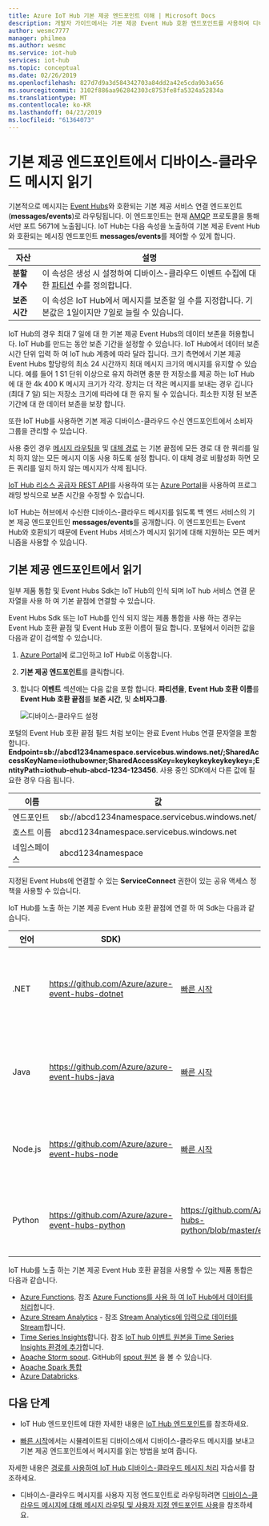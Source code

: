 ```yaml
---
title: Azure IoT Hub 기본 제공 엔드포인트 이해 | Microsoft Docs
description: 개발자 가이드에서는 기본 제공 Event Hub 호환 엔드포인트를 사용하여 디바이스-클라우드 메시지를 읽는 방법을 설명합니다.
author: wesmc7777
manager: philmea
ms.author: wesmc
ms.service: iot-hub
services: iot-hub
ms.topic: conceptual
ms.date: 02/26/2019
ms.openlocfilehash: 827d7d9a3d584342703a84dd2a42e5cda9b3a656
ms.sourcegitcommit: 3102f886aa962842303c8753fe8fa5324a52834a
ms.translationtype: MT
ms.contentlocale: ko-KR
ms.lasthandoff: 04/23/2019
ms.locfileid: "61364073"
---
```

# <a name="read-device-to-cloud-messages-from-the-built-in-endpoint"></a>기본 제공 엔드포인트에서 디바이스-클라우드 메시지 읽기

기본적으로 메시지는 [Event Hubs](https://azure.microsoft.com/documentation/services/event-hubs/)와 호환되는 기본 제공 서비스 연결 엔드포인트(**messages/events**)로 라우팅됩니다. 이 엔드포인트는 현재 [AMQP](https://www.amqp.org/) 프로토콜을 통해서만 포트 5671에 노출됩니다. IoT Hub는 다음 속성을 노출하여 기본 제공 Event Hub와 호환되는 메시징 엔드포인트 **messages/events**를 제어할 수 있게 합니다.

| 자산            | 설명 |
| ------------------- | ----------- |
| **분할 개수** | 이 속성은 생성 시 설정하여 디바이스-클라우드 이벤트 수집에 대한 [파티션](../event-hubs/event-hubs-features.md#partitions) 수를 정의합니다. |
| **보존 시간**  | 이 속성은 IoT Hub에서 메시지를 보존할 일 수를 지정합니다. 기본값은 1일이지만 7일로 늘릴 수 있습니다. |

IoT Hub의 경우 최대 7 일에 대 한 기본 제공 Event Hubs의 데이터 보존을 허용합니다. IoT Hub를 만드는 동안 보존 기간을 설정할 수 있습니다. IoT Hub에서 데이터 보존 시간 단위 입력 하 여 IoT hub 계층에 따라 달라 집니다. 크기 측면에서 기본 제공 Event Hubs 할당량의 최소 24 시간까지 최대 메시지 크기의 메시지를 유지할 수 있습니다. 예를 들어 1 S1 단위 이상으로 유지 하려면 충분 한 저장소를 제공 하는 IoT Hub에 대 한 4k 400 K 메시지 크기가 각각. 장치는 더 작은 메시지를 보내는 경우 깁니다 (최대 7 일) 되는 저장소 크기에 따라에 대 한 유지 될 수 있습니다. 최소한 지정 된 보존 기간에 대 한 데이터 보존을 보장 합니다.

또한 IoT Hub를 사용하면 기본 제공 디바이스-클라우드 수신 엔드포인트에서 소비자 그룹을 관리할 수 있습니다.

사용 중인 경우 [메시지 라우팅을](iot-hub-devguide-messages-d2c.md) 및 [대체 경로](iot-hub-devguide-messages-d2c.md#fallback-route) 는 기본 끝점에 모든 경로 대 한 쿼리를 일치 하지 않는 모든 메시지 이동 사용 하도록 설정 합니다. 이 대체 경로 비활성화 하면 모든 쿼리를 일치 하지 않는 메시지가 삭제 됩니다.

[IoT Hub 리소스 공급자 REST API](/rest/api/iothub/iothubresource)를 사용하여 또는 [Azure Portal](https://portal.azure.com)을 사용하여 프로그래밍 방식으로 보존 시간을 수정할 수 있습니다.

IoT Hub는 허브에서 수신한 디바이스-클라우드 메시지를 읽도록 백 엔드 서비스의 기본 제공 엔드포인트인 **messages/events**를 공개합니다. 이 엔드포인트는 Event Hub와 호환되기 때문에 Event Hubs 서비스가 메시지 읽기에 대해 지원하는 모든 메커니즘을 사용할 수 있습니다.

## <a name="read-from-the-built-in-endpoint"></a>기본 제공 엔드포인트에서 읽기

일부 제품 통합 및 Event Hubs Sdk는 IoT Hub의 인식 되며 IoT hub 서비스 연결 문자열을 사용 하 여 기본 끝점에 연결할 수 있습니다.

Event Hubs Sdk 또는 IoT Hub를 인식 되지 않는 제품 통합을 사용 하는 경우는 Event Hub 호환 끝점 및 Event Hub 호환 이름이 필요 합니다. 포털에서 이러한 값을 다음과 같이 검색할 수 있습니다.

1. [Azure Portal](https://portal.azure.com)에 로그인하고 IoT Hub로 이동합니다.

2. **기본 제공 엔드포인트**를 클릭합니다.

3. 합니다 **이벤트** 섹션에는 다음 값을 포함 합니다. **파티션을**, **Event Hub 호환 이름**를 **Event Hub 호환 끝점**를 **보존 시간**, 및 **소비자그룹**.

    ![디바이스-클라우드 설정](./media/iot-hub-devguide-messages-read-builtin/eventhubcompatible.png)

포털의 Event Hub 호환 끝점 필드 처럼 보이는 완료 Event Hubs 연결 문자열을 포함 합니다. **Endpoint=sb://abcd1234namespace.servicebus.windows.net/;SharedAccessKeyName=iothubowner;SharedAccessKey=keykeykeykeykeykey=;EntityPath=iothub-ehub-abcd-1234-123456**. 사용 중인 SDK에서 다른 값에 필요한 경우 다음 됩니다.

| 이름 | 값 |
| ---- | ----- |
| 엔드포인트 | sb://abcd1234namespace.servicebus.windows.net/ |
| 호스트 이름 | abcd1234namespace.servicebus.windows.net |
| 네임스페이스 | abcd1234namespace |

지정된 Event Hubs에 연결할 수 있는 **ServiceConnect** 권한이 있는 공유 액세스 정책을 사용할 수 있습니다.

IoT Hub를 노출 하는 기본 제공 Event Hub 호환 끝점에 연결 하 여 Sdk는 다음과 같습니다.

| 언어 | SDK) | 예 | 메모 |
| -------- | --- | ------ | ----- |
| .NET | https://github.com/Azure/azure-event-hubs-dotnet | [빠른 시작](quickstart-send-telemetry-dotnet.md) | Event Hubs 호환 정보를 사용 하 여 |
 Java | https://github.com/Azure/azure-event-hubs-java | [빠른 시작](quickstart-send-telemetry-java.md) | Event Hubs 호환 정보를 사용 하 여 |
| Node.js | https://github.com/Azure/azure-event-hubs-node | [빠른 시작](quickstart-send-telemetry-node.md) | IoT Hub 연결 문자열 사용 |
| Python | https://github.com/Azure/azure-event-hubs-python | https://github.com/Azure/azure-event-hubs-python/blob/master/examples/iothub_recv.py | IoT Hub 연결 문자열 사용 |

IoT Hub를 노출 하는 기본 제공 Event Hub 호환 끝점을 사용할 수 있는 제품 통합은 다음과 같습니다.

* [Azure Functions](https://docs.microsoft.com/azure/azure-functions/). 참조 [Azure Functions를 사용 하 여 IoT Hub에서 데이터를 처리](https://azure.microsoft.com/resources/samples/functions-js-iot-hub-processing/)합니다.
* [Azure Stream Analytics](https://docs.microsoft.com/azure/stream-analytics/) - 참조 [Stream Analytics에 입력으로 데이터를 Stream](../stream-analytics/stream-analytics-define-inputs.md#stream-data-from-iot-hub)합니다.
* [Time Series Insights](https://docs.microsoft.com/azure/time-series-insights/)합니다. 참조 [IoT hub 이벤트 원본을 Time Series Insights 환경에 추가](../time-series-insights/time-series-insights-how-to-add-an-event-source-iothub.md)합니다.
* [Apache Storm spout](../hdinsight/storm/apache-storm-develop-csharp-event-hub-topology.md). GitHub의 [spout 원본](https://github.com/apache/storm/tree/master/external/storm-eventhubs) 을 볼 수 있습니다.
* [Apache Spark 통합](../hdinsight/spark/apache-spark-eventhub-streaming.md)
* [Azure Databricks](https://docs.microsoft.com/azure/azure-databricks/).

## <a name="next-steps"></a>다음 단계

* IoT Hub 엔드포인트에 대한 자세한 내용은 [IoT Hub 엔드포인트](iot-hub-devguide-endpoints.md)를 참조하세요.

* [빠른 시작](quickstart-send-telemetry-node.md)에서는 시뮬레이트된 디바이스에서 디바이스-클라우드 메시지를 보내고 기본 제공 엔드포인트에서 메시지를 읽는 방법을 보여 줍니다. 

자세한 내용은 [경로를 사용하여 IoT Hub 디바이스-클라우드 메시지 처리](tutorial-routing.md) 자습서를 참조하세요.

* 디바이스-클라우드 메시지를 사용자 지정 엔드포인트로 라우팅하려면 [디바이스-클라우드 메시지에 대해 메시지 라우팅 및 사용자 지정 엔드포인트 사용](iot-hub-devguide-messages-read-custom.md)을 참조하세요.
